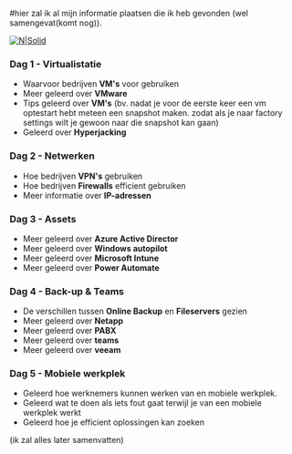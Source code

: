 ﻿#hier zal ik al mijn informatie plaatsen die ik heb gevonden (wel samengevat(komt nog)).

[![N|Solid](https://www.get.be/fileadmin/template/img/get-logo.png)](https://www.get.be/)
 
### Dag 1 - Virtualistatie
- Waarvoor bedrijven **VM's** voor gebruiken
- Meer geleerd over **VMware**
- Tips geleerd over **VM's** (bv. nadat je voor de eerste keer een vm optestart hebt meteen een snapshot maken. zodat als je naar factory settings wilt je gewoon naar die snapshot kan gaan)
- Geleerd over **Hyperjacking**

### Dag 2 - Netwerken
- Hoe bedrijven **VPN's** gebruiken
- Hoe bedrijven **Firewalls** efficient gebruiken
- Meer informatie over **IP-adressen**

### Dag 3 - Assets
- Meer geleerd over **Azure Active Director**
- Meer geleerd over **Windows autopilot**
- Meer geleerd over **Microsoft Intune**
- Meer geleerd over **Power Automate**

### Dag 4 - Back-up & Teams
- De verschillen tussen **Online Backup** en **Fileservers** gezien
- Meer geleerd over **Netapp**
- Meer geleerd over **PABX**
- Meer geleerd over **teams**
- Meer geleerd over **veeam**

### Dag 5 - Mobiele werkplek
- Geleerd hoe werknemers kunnen werken van en mobiele werkplek.
- Geleerd wat te doen als iets fout gaat terwijl je van een mobiele werkplek werkt
- Geleerd hoe je efficient oplossingen kan zoeken


 

 
 
   
 


(ik zal alles later samenvatten)

